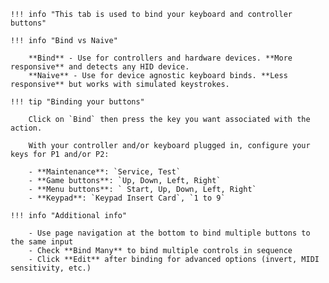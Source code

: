     !!! info "This tab is used to bind your keyboard and controller buttons"

    !!! info "Bind vs Naive"

        **Bind** - Use for controllers and hardware devices. **More responsive** and detects any HID device.  
        **Naive** - Use for device agnostic keyboard binds. **Less responsive** but works with simulated keystrokes.

    !!! tip "Binding your buttons" 

        Click on `Bind` then press the key you want associated with the action.

        With your controller and/or keyboard plugged in, configure your keys for P1 and/or P2:  

		- **Maintenance**: `Service, Test`
		- **Game buttons**: `Up, Down, Left, Right`
		- **Menu buttons**: ` Start, Up, Down, Left, Right`
		- **Keypad**: `Keypad Insert Card`, `1 to 9`

    !!! info "Additional info"

        - Use page navigation at the bottom to bind multiple buttons to the same input
        - Check **Bind Many** to bind multiple controls in sequence
        - Click **Edit** after binding for advanced options (invert, MIDI sensitivity, etc.)